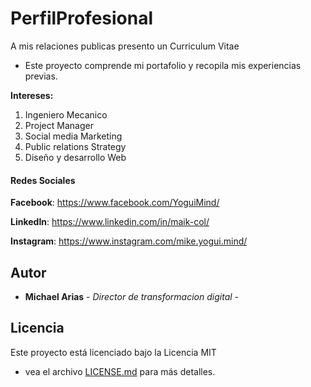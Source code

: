 # PerfilProfesional
A mis relaciones publicas presento un Curriculum Vitae 

- Este proyecto comprende mi portafolio y recopila mis experiencias previas.

__Intereses:__

1) Ingeniero Mecanico
2) Project Manager
3) Social media Marketing
4) Public relations Strategy
5) Diseño y desarrollo Web

#### Redes Sociales

**Facebook**: https://www.facebook.com/YoguiMind/

**LinkedIn**: https://www.linkedin.com/in/maik-col/

**Instagram**: https://www.instagram.com/mike.yogui.mind/

## Autor

* **Michael Arias** - *Director de transformacion digital* -

## Licencia
Este proyecto está licenciado bajo la Licencia MIT 
- vea el archivo [LICENSE.md](LICENSE.md) para más detalles.